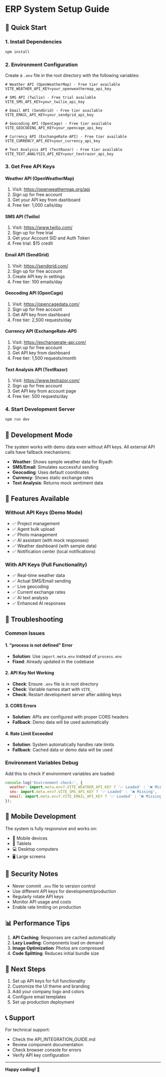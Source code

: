 # ERP System Setup Guide

## 🚀 Quick Start

### 1. Install Dependencies
```bash
npm install
```

### 2. Environment Configuration

Create a `.env` file in the root directory with the following variables:

```env
# Weather API (OpenWeatherMap) - Free tier available
VITE_WEATHER_API_KEY=your_openweathermap_api_key

# SMS API (Twilio) - Free trial available
VITE_SMS_API_KEY=your_twilio_api_key

# Email API (SendGrid) - Free tier available
VITE_EMAIL_API_KEY=your_sendgrid_api_key

# Geocoding API (OpenCage) - Free tier available
VITE_GEOCODING_API_KEY=your_opencage_api_key

# Currency API (ExchangeRate-API) - Free tier available
VITE_CURRENCY_API_KEY=your_currency_api_key

# Text Analysis API (TextRazor) - Free tier available
VITE_TEXT_ANALYSIS_API_KEY=your_textrazor_api_key
```

### 3. Get Free API Keys

#### Weather API (OpenWeatherMap)
1. Visit: https://openweathermap.org/api
2. Sign up for free account
3. Get your API key from dashboard
4. Free tier: 1,000 calls/day

#### SMS API (Twilio)
1. Visit: https://www.twilio.com/
2. Sign up for free trial
3. Get your Account SID and Auth Token
4. Free trial: $15 credit

#### Email API (SendGrid)
1. Visit: https://sendgrid.com/
2. Sign up for free account
3. Create API key in settings
4. Free tier: 100 emails/day

#### Geocoding API (OpenCage)
1. Visit: https://opencagedata.com/
2. Sign up for free account
3. Get API key from dashboard
4. Free tier: 2,500 requests/day

#### Currency API (ExchangeRate-API)
1. Visit: https://exchangerate-api.com/
2. Sign up for free account
3. Get API key from dashboard
4. Free tier: 1,500 requests/month

#### Text Analysis API (TextRazor)
1. Visit: https://www.textrazor.com/
2. Sign up for free account
3. Get API key from account page
4. Free tier: 500 requests/day

### 4. Start Development Server
```bash
npm run dev
```

## 🔧 Development Mode

The system works with demo data even without API keys. All external API calls have fallback mechanisms:

- **Weather**: Shows sample weather data for Riyadh
- **SMS/Email**: Simulates successful sending
- **Geocoding**: Uses default coordinates
- **Currency**: Shows static exchange rates
- **Text Analysis**: Returns mock sentiment data

## 🌟 Features Available

### Without API Keys (Demo Mode)
- ✅ Project management
- ✅ Agent bulk upload
- ✅ Photo management
- ✅ AI assistant (with mock responses)
- ✅ Weather dashboard (with sample data)
- ✅ Notification center (local notifications)

### With API Keys (Full Functionality)
- ✅ Real-time weather data
- ✅ Actual SMS/Email sending
- ✅ Live geocoding
- ✅ Current exchange rates
- ✅ AI text analysis
- ✅ Enhanced AI responses

## 🚨 Troubleshooting

### Common Issues

#### 1. "process is not defined" Error
- **Solution**: Use `import.meta.env` instead of `process.env`
- **Fixed**: Already updated in the codebase

#### 2. API Key Not Working
- **Check**: Ensure `.env` file is in root directory
- **Check**: Variable names start with `VITE_`
- **Check**: Restart development server after adding keys

#### 3. CORS Errors
- **Solution**: APIs are configured with proper CORS headers
- **Fallback**: Demo data will be used automatically

#### 4. Rate Limit Exceeded
- **Solution**: System automatically handles rate limits
- **Fallback**: Cached data or demo data will be used

### Environment Variables Debug

Add this to check if environment variables are loaded:

```javascript
console.log('Environment check:', {
  weather: import.meta.env?.VITE_WEATHER_API_KEY ? '✅ Loaded' : '❌ Missing',
  sms: import.meta.env?.VITE_SMS_API_KEY ? '✅ Loaded' : '❌ Missing',
  email: import.meta.env?.VITE_EMAIL_API_KEY ? '✅ Loaded' : '❌ Missing',
});
```

## 📱 Mobile Development

The system is fully responsive and works on:
- 📱 Mobile devices
- 📱 Tablets
- 💻 Desktop computers
- 🖥️ Large screens

## 🔐 Security Notes

- Never commit `.env` file to version control
- Use different API keys for development/production
- Regularly rotate API keys
- Monitor API usage and costs
- Enable rate limiting on production

## 📊 Performance Tips

1. **API Caching**: Responses are cached automatically
2. **Lazy Loading**: Components load on demand
3. **Image Optimization**: Photos are compressed
4. **Code Splitting**: Reduces initial bundle size

## 🎯 Next Steps

1. Set up API keys for full functionality
2. Customize the UI theme and branding
3. Add your company logo and colors
4. Configure email templates
5. Set up production deployment

## 📞 Support

For technical support:
- Check the API_INTEGRATION_GUIDE.md
- Review component documentation
- Check browser console for errors
- Verify API key configuration

---

**Happy coding! 🚀** 